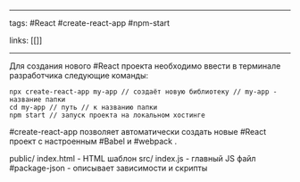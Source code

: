 ____

tags: #React #create-react-app #npm-start 

links: [[]]

_____

Для создания нового #React проекта необходимо ввести в терминале разработчика следующие команды:

```
npx create-react-app my-app // создаёт новую библиотеку // my-app - название папки
cd my-app // путь // к названию папки
npm start // запуск проекта на локальном хостинге
```

#create-react-app позволяет автоматически создать новые #React проект с настроенным #Babel и #webpack .

public/ index.html - HTML шаблон
src/ index.js - главный JS файл
#package-json - описывает зависимости и скрипты
